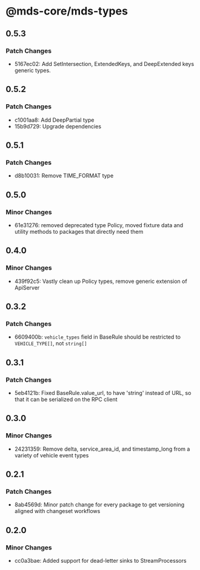 # @mds-core/mds-types

## 0.5.3

### Patch Changes

- 5167ec02: Add SetIntersection, ExtendedKeys, and DeepExtended keys generic types.

## 0.5.2

### Patch Changes

- c1001aa8: Add DeepPartial type
- 15b9d729: Upgrade dependencies

## 0.5.1

### Patch Changes

- d8b10031: Remove TIME_FORMAT type

## 0.5.0

### Minor Changes

- 61e31276: removed deprecated type Policy, moved fixture data and utility methods to packages that directly need them

## 0.4.0

### Minor Changes

- 439f92c5: Vastly clean up Policy types, remove generic extension of ApiServer

## 0.3.2

### Patch Changes

- 6609400b: `vehicle_types` field in BaseRule should be restricted to `VEHICLE_TYPE[]`, not `string[]`

## 0.3.1

### Patch Changes

- 5eb4121b: Fixed BaseRule.value_url, to have 'string' instead of URL, so that it can be serialized on the RPC client

## 0.3.0

### Minor Changes

- 24231359: Remove delta, service_area_id, and timestamp_long from a variety of vehicle event types

## 0.2.1

### Patch Changes

- 8ab4569d: Minor patch change for every package to get versioning aligned with changeset workflows

## 0.2.0

### Minor Changes

- cc0a3bae: Added support for dead-letter sinks to StreamProcessors
